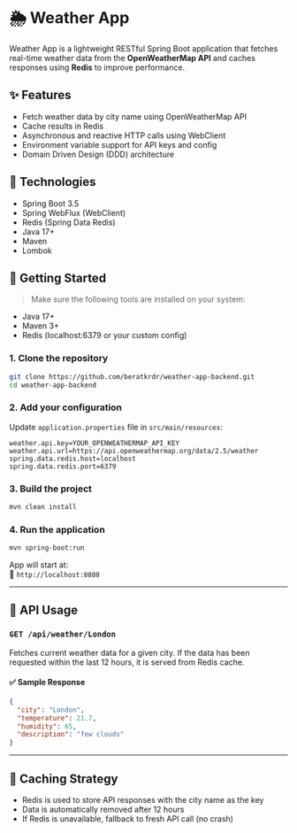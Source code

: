 # 🌦️ Weather App

Weather App is a lightweight RESTful Spring Boot application that fetches real-time weather data from the **OpenWeatherMap API** and caches responses using **Redis** to improve performance.

## ✨ Features

- Fetch weather data by city name using OpenWeatherMap API
- Cache results in Redis
- Asynchronous and reactive HTTP calls using WebClient
- Environment variable support for API keys and config
- Domain Driven Design (DDD) architecture

## 🔧 Technologies

- Spring Boot 3.5
- Spring WebFlux (WebClient)
- Redis (Spring Data Redis)
- Java 17+
- Maven
- Lombok

## 🚀 Getting Started

> Make sure the following tools are installed on your system:

- Java 17+
- Maven 3+
- Redis (localhost:6379 or your custom config)

### 1. Clone the repository

```bash
git clone https://github.com/beratkrdr/weather-app-backend.git
cd weather-app-backend
```

### 2. Add your configuration

Update `application.properties` file in `src/main/resources`:

```properties
weather.api.key=YOUR_OPENWEATHERMAP_API_KEY
weather.api.url=https://api.openweathermap.org/data/2.5/weather
spring.data.redis.host=localhost
spring.data.redis.port=6379
```

### 3. Build the project

```bash
mvn clean install
```

### 4. Run the application

```bash
mvn spring-boot:run
```

App will start at:  
📌 `http://localhost:8080`

---

## 📡 API Usage

### `GET /api/weather/London`

Fetches current weather data for a given city. If the data has been requested within the last 12 hours, it is served from Redis cache.

#### ✅ Sample Response

```json
{
  "city": "London",
  "temperature": 21.7,
  "humidity": 65,
  "description": "few clouds"
}
```

---

## 🧠 Caching Strategy

- Redis is used to store API responses with the city name as the key
- Data is automatically removed after 12 hours
- If Redis is unavailable, fallback to fresh API call (no crash)

